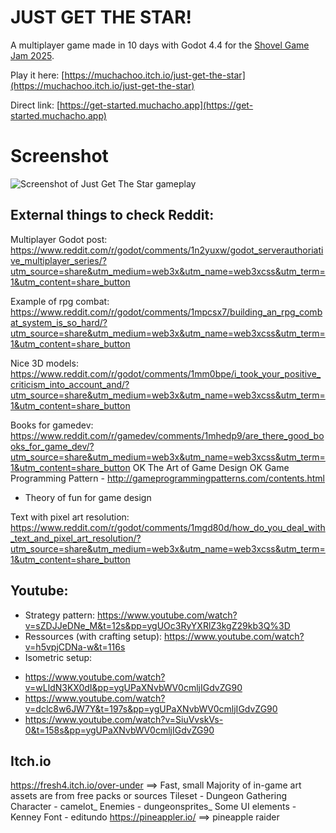 # JUST GET THE STAR!
A multiplayer game made in 10 days with Godot 4.4 for the [Shovel Game Jam 2025](https://itch.io/jam/shovel-jam-2025).  

Play it here: [https://muchachoo.itch.io/just-get-the-star](https://muchachoo.itch.io/just-get-the-star)

Direct link: [https://get-started.muchacho.app](https://get-started.muchacho.app)

# Screenshot
![Screenshot of Just Get The Star gameplay](assets/screenshot/screenshot.png)



## External things to check Reddit:
Multiplayer Godot post: 
https://www.reddit.com/r/godot/comments/1n2yuxw/godot_serverauthoriative_multiplayer_series/?utm_source=share&utm_medium=web3x&utm_name=web3xcss&utm_term=1&utm_content=share_button

Example of rpg combat: 
https://www.reddit.com/r/godot/comments/1mpcsx7/building_an_rpg_combat_system_is_so_hard/?utm_source=share&utm_medium=web3x&utm_name=web3xcss&utm_term=1&utm_content=share_button

Nice 3D models: 
https://www.reddit.com/r/godot/comments/1mm0bpe/i_took_your_positive_criticism_into_account_and/?utm_source=share&utm_medium=web3x&utm_name=web3xcss&utm_term=1&utm_content=share_button

Books for gamedev: 
https://www.reddit.com/r/gamedev/comments/1mhedp9/are_there_good_books_for_game_dev/?utm_source=share&utm_medium=web3x&utm_name=web3xcss&utm_term=1&utm_content=share_button
OK The Art of Game Design
OK Game Programming Pattern - http://gameprogrammingpatterns.com/contents.html
- Theory of fun for game design


Text with pixel art resolution: 
https://www.reddit.com/r/godot/comments/1mgd80d/how_do_you_deal_with_text_and_pixel_art_resolution/?utm_source=share&utm_medium=web3x&utm_name=web3xcss&utm_term=1&utm_content=share_button



## Youtube:
* Strategy pattern: https://www.youtube.com/watch?v=sZDJJeDNe_M&t=12s&pp=ygUOc3RyYXRlZ3kgZ29kb3Q%3D
* Ressources (with crafting setup): https://www.youtube.com/watch?v=h5vpjCDNa-w&t=116s
* Isometric setup: 
- https://www.youtube.com/watch?v=wLldN3KX0dI&pp=ygUPaXNvbWV0cmljIGdvZG90
- https://www.youtube.com/watch?v=dclc8w6JW7Y&t=197s&pp=ygUPaXNvbWV0cmljIGdvZG90
- https://www.youtube.com/watch?v=SiuVvskVs-0&t=158s&pp=ygUPaXNvbWV0cmljIGdvZG90


## Itch.io
https://fresh4.itch.io/over-under ==> Fast, small
Majority of in-game art assets are from free packs or sources
Tileset - Dungeon Gathering
Character - camelot_
Enemies - dungeonsprites_
Some UI elements - Kenney
Font - editundo
https://pineappler.io/ ==> pineapple raider
